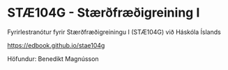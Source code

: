 # STÆ104G - Stærðfræðigreining I

Fyrirlestranótur fyrir Stærðfræðigreiningu I (STÆ104G) við Háskóla Íslands

https://edbook.github.io/stae104g

Höfundur: Benedikt Magnússon
